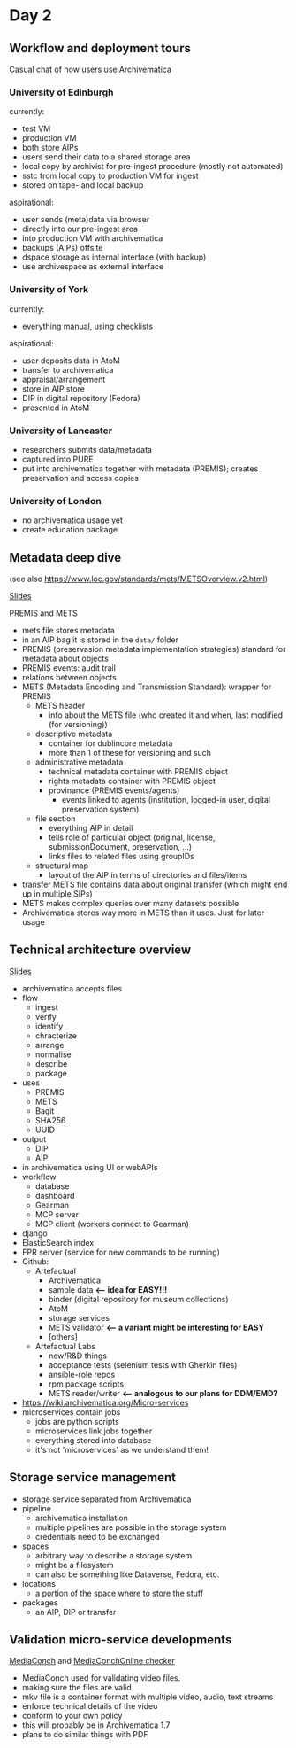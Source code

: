Day 2
=====

Workflow and deployment tours
-----------------------------
Casual chat of how users use Archivematica

### University of Edinburgh
currently:

* test VM
* production VM
* both store AIPs
* users send their data to a shared storage area
* local copy by archivist for pre-ingest procedure (mostly not automated)
* sstc from local copy to production VM for ingest
* stored on tape- and local backup

aspirational:

* user sends (meta)data via browser
* directly into our pre-ingest area
* into production VM with archivematica
* backups (AIPs) offsite
* dspace storage as internal interface (with backup)
* use archivespace as external interface

### University of York
currently:

* everything manual, using checklists

aspirational:

* user deposits data in AtoM
* transfer to archivematica
* appraisal/arrangement
* store in AIP store
* DIP in digital repository (Fedora)
* presented in AtoM

### University of Lancaster
* researchers submits data/metadata
* captured into PURE
* put into archivematica together with metadata (PREMIS); creates preservation and access copies

### University of London
* no archivematica usage yet
* create education package


Metadata deep dive
------------------
(see also https://www.loc.gov/standards/mets/METSOverview.v2.html)

[Slides](slides/Metadata%20deep%20dive.pdf)

PREMIS and METS

* mets file stores metadata
* in an AIP bag it is stored in the `data/` folder
* PREMIS (preservasion metadata implementation strategies) standard for metadata about objects
* PREMIS events: audit trail
* relations between objects
* METS (Metadata Encoding and Transmission Standard): wrapper for PREMIS
    * METS header
        * info about the METS file (who created it and when, last modified (for versioning))
    * descriptive metadata
        * container for dublincore metadata
        * more than 1 of these for versioning and such
    * administrative metadata
        * technical metadata container with PREMIS object
        * rights metadata container with PREMIS object
        * provinance (PREMIS events/agents)
            * events linked to agents (institution, logged-in user, digital preservation system)
    * file section
        * everything AIP in detail
        * tells role of particular object (original, license, submissionDocument, preservation, ...)
        * links files to related files using groupIDs
    * structural map
        * layout of the AIP in terms of directories and files/items
* transfer METS file contains data about original transfer (which might end up in multiple SIPs)
* METS makes complex queries over many datasets possible
* Archivematica stores way more in METS than it uses. Just for later usage


Technical architecture overview
-------------------------------

[Slides](slides/Technical%20architecture%20overview.pdf)

* archivematica accepts files
* flow
    * ingest
    * verify
    * identify
    * chracterize
    * arrange
    * normalise
    * describe
    * package
* uses
    * PREMIS
    * METS
    * Bagit
    * SHA256
    * UUID
* output
    * DIP
    * AIP
* in archivematica using UI or webAPIs
* workflow
    * database
    * dashboard
    * Gearman
    * MCP server
    * MCP client (workers connect to Gearman)
* django
* ElasticSearch index
* FPR server (service for new commands to be running)
* Github:
    * Artefactual
        * Archivematica
        * sample data **<-- idea for EASY!!!**
        * binder (digital repository for museum collections)
        * AtoM
        * storage services
        * METS validator **<-- a variant might be interesting for EASY**
        * [others]
    * Artefactual Labs
        * new/R&D things
        * acceptance tests (selenium tests with Gherkin files)
        * ansible-role repos
        * rpm package scripts
        * METS reader/writer **<-- analogous to our plans for DDM/EMD?**
* https://wiki.archivematica.org/Micro-services
* microservices contain jobs
    * jobs are python scripts
    * microservices link jobs together
    * everything stored into database
    * it's not 'microservices' as we understand them!


Storage service management
--------------------------

* storage service separated from Archivematica
* pipeline
    * archivematica installation
    * multiple pipelines are possible in the storage system
    * credentials need to be exchanged
* spaces
    * arbitrary way to describe a storage system
    * might be a filesystem
    * can also be something like Dataverse, Fedora, etc.
* locations
    * a portion of the space where to store the stuff
* packages
    * an AIP, DIP or transfer


Validation micro-service developments
-------------------------------------

[MediaConch](https://mediaarea.net/MediaConch/) and [MediaConchOnline checker](https://mediaarea.net/MediaConchOnline/checker)

* MediaConch used for validating video files.
* making sure the files are valid
* mkv file is a container format with multiple video, audio, text streams
* enforce technical details of the video
* conform to your own policy
* this will probably be in Archivematica 1.7
* plans to do similar things with PDF
